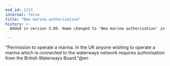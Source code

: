 ```yaml
---
esd_id: 1333
internal: false
title: "New marina authorisation"
history: >-
  Added in version 3.09. Name changed to 'New marina authorisation' in version 4.00.

---
```


"Permission to operate a marina.
In the UK anyone wishing to operate a marina which is connected to the waterways network requires authorisation from the British Waterways Board."@en

